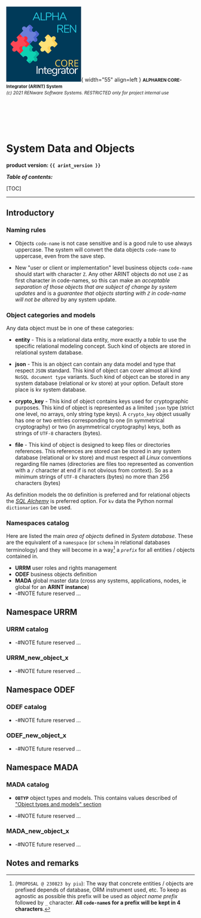 ![arint_logo](../pictures/arint_logo.png){ width="55" align=left }
<small markdown>**ALPHAREN CORE-Integrator (ARINT) System**<br>
*(c) 2021 RENware Software Systems. RESTRICTED only for project internal use*
</small><br><br><br><br><br><br>


# System Data and Objects

**product version: `{{ arint_version }}`**


***Table of contents:***

[TOC]

***



## Introductory


### Naming rules

* Objects `code-name` is not case sensitive and is a good rule to use always uppercase. The system will convert the data objects `code-name` to uppercase, even from the save step.

* New "user or client or implementation" level business objects `code-name` should start with character `Z`. Any other ARINT objects do not use `Z` as first character in code-names, so this can make an *acceptable separation of those objects that are subject of change by system updates* and is a *guarantee that objects starting with `Z` in code-name will not be altered* by any system update.


### Object categories and models

Any data object must be in one of these categories:

* **entity** - This is a relational data entity, more exactly a *table* to use the specific relational modeling concept. Such kind of objects are stored in relational system database.

* **json** - This is an object can contain any data model and type that respect `JSON` standard. This kind of object can cover almost all kind `NoSQL document type` variants. Such kind of object can be stored in any system database (relational or kv store) at your option. Default store place is kv system database.

* **crypto_key** - This kind of object contains keys used for cryptographic purposes. This kind of object is represented as a limited `json` type (strict one level, no arrays, only string type keys). A `crypto_key` object usually has one or two entries corresponding to one (in symmetrical cryptography) or two (in asymmetrical cryptography) keys, both as strings of `UTF-8` characters (bytes).

* **file** - This kind of object is designed to keep files or directories references. This references are stored can be stored in any system database (relational or kv store) and must respect all *Linux* conventions regarding file names (directories are files too represented as convention with a `/` character at end if is not obvious from context). So as a minimum strings of `UTF-8` characters (bytes) no more than 256 characters (bytes)

As definition models the `OO` definition is preferred and for relational objects the *[SQL Alchemy](https://www.sqlalchemy.org/)* is preferred option. For `kv` data the Python normal `dictionaries` can be used.




### Namespaces catalog

Here are listed the main *area of objects* defined in *System database*. These are the equivalent of a `namespace` (or `schema` in relational databases terminology) and they will become in a way[^1] a *`prefix`* for all entities / objects contained in.

* **URRM** user roles and rights management
* **ODEF** business objects definition
* **MADA** global master data (cross any systems, applications, nodes, ie global for an **ARINT instance**)
* -#NOTE future reserved ...




## Namespace URRM

### URRM catalog

* -#NOTE future reserved ...

### URRM_new_object_x

* -#NOTE future reserved ...




## Namespace ODEF

### ODEF catalog

* -#NOTE future reserved ...

### ODEF_new_object_x

* -#NOTE future reserved ...




## Namespace MADA

### MADA catalog

* **`OBTYP`** object types and models. This contains values described of ["Object types and models" section](#object-categories-and-models)

* -#NOTE future reserved ...

### MADA_new_object_x

* -#NOTE future reserved ...









## Notes and remarks

[^1]:
    (`PROPOSAL @ 230823 by piu`): The way that concrete entities / objects are prefixed depends of database, ORM instrument used, etc. To keep as agnostic as possible this prefix will be used as *object name prefix* followed by `_` character. **All `code-name`s for a prefix will be kept in 4 characters**.
